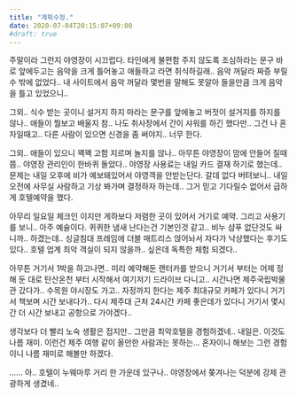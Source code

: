 ```yaml
---
title: "계획수정."
date: 2020-07-04T20:15:07+09:00
#draft: true
---
```

주말이라 그런지 야영장이 시끄럽다. 타인에게 불편함 주지 않도록
조심하라는 문구 바로 앞에두고는 음악을 크게 틀어놓고 애들하고
라면 취식하길래.. 음악 꺼달라 짜증 부릴수 밖에 없었다..
내 사이트에서 음악 꺼달라 몇번을 말해도 못알아 들을만큼
크게 음악을 틀고 있었으니..

그외.. 식수 받는 곳이니 설거지 하지 마라는 문구를 앞에놓고
버젓이 설거지를 하지를 않나.. 애들이 뭘보고 배울지 참.. 
나도 취사장에서 간이 샤워를 하긴 했다만.. 그건 나 혼자일때고..
다른 사람이 있으면 신경을 좀 써야지.. 너무 한다.

그외.. 애들이 있으니 꽥꽥 고함 지르며 놀지를 않나.. 아무튼
야영장이 맘에 안들어 질때쯤.. 야영장 관리인이 한바퀴 돌았다..
야영장 사용료는 내일 카드 결재 하기로 했는데.. 문제는 내일 
오후에 비가 예보돼있어서 야영객을 안받는단다. 갈데 없다 버텨보니..
내일 오전에 사무실 사람하고 기상 봐가며 결정하자 하는데..
그거 믿고 기다릴수 없어서 급하게 호텔예약을 했다.

아무리 일요일 체크인 이지만 게하보다 저렴한 곳이 있어서
거기로 예약. 그리고 사용기를 보니.. 아주 예술이다.
퀴퀴한 냄새 난다는건 기본인것 같고.. 비누 샴푸 없단것도
싸니까.. 하겠는데.. 싱글침대 프레임에 더블 매트리스 얹어놔서
자다가 낙상했다는 후기도 있다.. 호텔 업계 최악 객실이 되지
않을까.. 싶은데 독특한 체험 되겠다..

아무튼 거기서 1박을 하고나면.. 미리 예약해둔 랜터카를 받으니
거기서 부터는 어제 정해 둔 대로 탄산온천 부터 시작해서
여기저기 드라이브 다니고.. 시간나면 제주국립박물관 갔다가..
수목원 야시장도 가고.. 자정까지 한다는 제주 최대규모 카페가
있다니 거기서 책보며 시간 보내다가.. 다시 제주대 근처
24시간 카페 좋은데가 있다니 거기서 몇시간 더 시간 보내고
공항으로 가야겠다.. 

생각보다 더 빨리 노숙 생활은 접지만.. 그만큼 최악호텔을
경험하겠네.. 내일은. 이것도 나름 재미. 이런건 제주 여행
같이 올만한 사람과는 못하는... 혼자이니 해보는 그런 경험이니
나름 재미로 해볼만 하겠다.

......
아.. 호텔이 누웨마루 거리 한 가운데 있구나.. 야영장에서
쫒겨나는 덕분에 강제 관광하게 생겼네..
